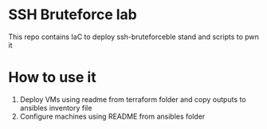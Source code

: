# SSH Bruteforce lab 

This repo contains IaC to deploy ssh-bruteforceble stand and scripts to pwn it 

# How to use it 
1. Deploy VMs using readme from terraform folder and copy outputs to ansibles inventory file 
2. Configure machines using README from ansibles folder 